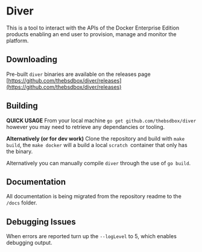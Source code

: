 # Diver

This is a tool to interact with the APIs of the Docker Enterprise Edition products enabling an end user to provision, manage and monitor the platform. 

## Downloading

Pre-built `diver` binaries are available on the releases page [https://github.com/thebsdbox/diver/releases](https://github.com/thebsdbox/diver/releases)

## Building

**QUICK USAGE** From your local machine `go get github.com/thebsdbox/diver` however you may need to retrieve any dependancies or tooling. 

**Alternatively (or for dev work)**
Clone the repository and build with `make build`, the `make docker` will a build a local `scratch `container that only has the binary.

Alternatively you can manually compile `diver` through the use of `go build`.

## Documentation

All documentation is being migrated from the repository readme to the `/docs` folder.


## Debugging Issues

When errors are reported turn up the `--logLevel` to 5, which enables debugging output.
